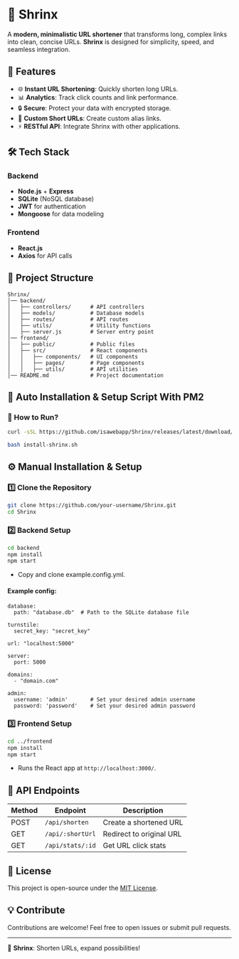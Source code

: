 # 🔗 Shrinx

A **modern, minimalistic URL shortener** that transforms long, complex links into clean, concise URLs. **Shrinx** is designed for simplicity, speed, and seamless integration.

## 🚀 Features

- 🌐 **Instant URL Shortening**: Quickly shorten long URLs.
- 📊 **Analytics**: Track click counts and link performance.
- 🔒 **Secure**: Protect your data with encrypted storage.
- 🔗 **Custom Short URLs**: Create custom alias links.
- ⚡ **RESTful API**: Integrate Shrinx with other applications.

## 🛠️ Tech Stack

### Backend
- **Node.js** + **Express**
- **SQLite** (NoSQL database)
- **JWT** for authentication
- **Mongoose** for data modeling

### Frontend
- **React.js**
- **Axios** for API calls

## 📂 Project Structure

```
Shrinx/
│── backend/
│   ├── controllers/      # API controllers
│   ├── models/           # Database models
│   ├── routes/           # API routes
│   ├── utils/            # Utility functions
│   ├── server.js         # Server entry point
│── frontend/
│   ├── public/           # Public files
│   ├── src/              # React components
│   │   ├── components/   # UI components
│   │   ├── pages/        # Page components
│   │   ├── utils/        # API utilities
│── README.md             # Project documentation
```

## 📜 Auto Installation & Setup Script With PM2

### 🔹 How to Run?

```sh
curl -sSL https://github.com/isawebapp/Shrinx/releases/latest/download/install-shrinx.sh | sudo bash
```
```sh
bash install-shrinx.sh
```

## ⚙️ Manual Installation & Setup

### 1️⃣ Clone the Repository
```sh
git clone https://github.com/your-username/Shrinx.git
cd Shrinx
```

### 2️⃣ Backend Setup
```sh
cd backend
npm install
npm start
```
- Copy and clone example.config.yml.

#### Example config:
```
database:
  path: "database.db"  # Path to the SQLite database file

turnstile:
  secret_key: "secret_key"

url: "localhost:5000"

server:
  port: 5000

domains:
  - "domain.com"

admin:
  username: 'admin'       # Set your desired admin username
  password: 'password'    # Set your desired admin password
```

### 3️⃣ Frontend Setup
```sh
cd ../frontend
npm install
npm start
```
- Runs the React app at `http://localhost:3000/`.

## 📝 API Endpoints

| Method | Endpoint          | Description              |
|--------|-------------------|--------------------------|
| POST   | `/api/shorten`    | Create a shortened URL   |
| GET    | `/api/:shortUrl`  | Redirect to original URL |
| GET    | `/api/stats/:id`  | Get URL click stats      |

## 📜 License

This project is open-source under the [MIT License](LICENSE).

## 💡 Contribute

Contributions are welcome! Feel free to open issues or submit pull requests.

---

🚀 **Shrinx**: Shorten URLs, expand possibilities!
